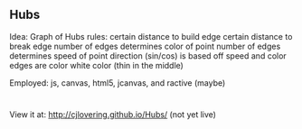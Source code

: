## Hubs

Idea: Graph of Hubs
       rules:
      	 certain distance to build edge
	 certain distance to break edge
	 number of edges determines color of point
	 number of edges determines speed of point
	 direction (sin/cos) is based off speed and color
	 edges are color white color (thin in the middle)
	 
Employed: js, canvas, html5, jcanvas, and ractive (maybe)



#
View it at: http://cjlovering.github.io/Hubs/
(not yet live)
